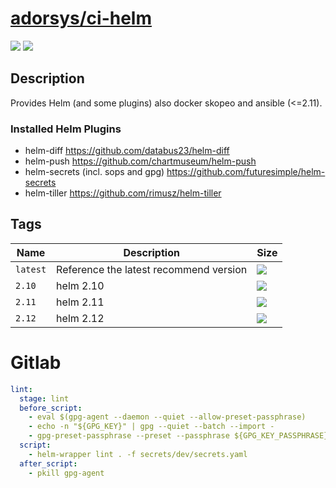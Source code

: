 # [adorsys/ci-helm](https://hub.docker.com/r/adorsys/ci-helm/)

![](https://img.shields.io/docker/pulls/adorsys/ci-helm.svg?logo=docker&style=flat-square)
![](https://img.shields.io/docker/stars/adorsys/ci-helm.svg?logo=docker&style=flat-square)

## Description

Provides Helm (and some plugins) also docker skopeo and ansible (<=2.11).

### Installed Helm Plugins

* helm-diff
  https://github.com/databus23/helm-diff
* helm-push
  https://github.com/chartmuseum/helm-push
* helm-secrets (incl. sops and gpg)
  https://github.com/futuresimple/helm-secrets
* helm-tiller
  https://github.com/rimusz/helm-tiller

## Tags

| Name | Description | Size |
| ---- | ----------- | ---- |
| `latest` | Reference the latest recommend version | ![](https://img.shields.io/microbadger/image-size/adorsys/ci-helm/latest.svg?style=flat-square) |
| `2.10` | helm 2.10 | ![](https://img.shields.io/microbadger/image-size/adorsys/ci-helm/2.12.svg?style=flat-square) |
| `2.11` | helm 2.11 | ![](https://img.shields.io/microbadger/image-size/adorsys/ci-helm/2.11.svg?style=flat-square) |
| `2.12` | helm 2.12 | ![](https://img.shields.io/microbadger/image-size/adorsys/ci-helm/2.10.svg?style=flat-square) |

# Gitlab

```yaml
lint:
  stage: lint
  before_script:
    - eval $(gpg-agent --daemon --quiet --allow-preset-passphrase)
    - echo -n "${GPG_KEY}" | gpg --quiet --batch --import -
    - gpg-preset-passphrase --preset --passphrase ${GPG_KEY_PASSPHRASE} $(gpg-keyid <(echo -n "${GPG_KEY}"))
  script:
    - helm-wrapper lint . -f secrets/dev/secrets.yaml
  after_script:
    - pkill gpg-agent
```

